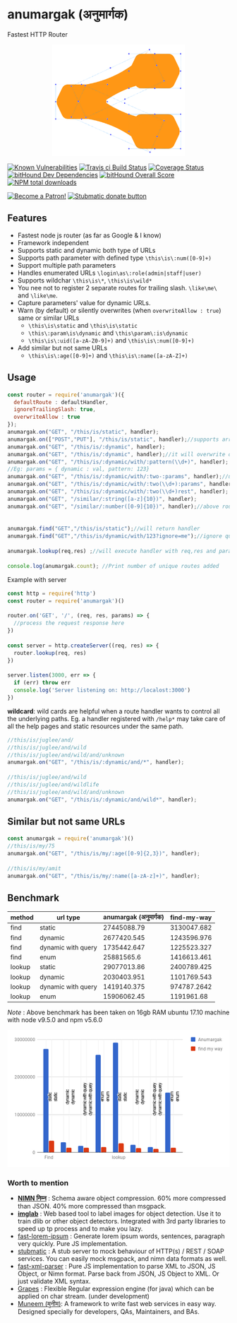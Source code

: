 # anumargak (अनुमार्गक)
Fastest HTTP Router

<div align="center"><img src="static/anumargak.png"  width="300px"></div>

[![Known Vulnerabilities](https://snyk.io/test/github/naturalintelligence/anumargak/badge.svg)](https://snyk.io/test/github/naturalintelligence/anumargak) 
[![Travis ci Build Status](https://travis-ci.org/NaturalIntelligence/anumargak.svg?branch=master)](https://travis-ci.org/NaturalIntelligence/anumargak) 
[![Coverage Status](https://coveralls.io/repos/github/NaturalIntelligence/anumargak/badge.svg?branch=master)](https://coveralls.io/github/NaturalIntelligence/anumargak?branch=master) 
[![bitHound Dev Dependencies](https://www.bithound.io/github/NaturalIntelligence/fast-xml-parser/badges/devDependencies.svg)](https://www.bithound.io/github/NaturalIntelligence/anumargak/master/dependencies/npm)
[![bitHound Overall Score](https://www.bithound.io/github/NaturalIntelligence/anumargak/badges/score.svg)](https://www.bithound.io/github/NaturalIntelligence/anumargak) 
[![NPM total downloads](https://img.shields.io/npm/dt/anumargak.svg)](https://npm.im/anumargak)


<a href="https://www.patreon.com/bePatron?u=9531404" data-patreon-widget-type="become-patron-button"><img src="https://c5.patreon.com/external/logo/become_a_patron_button.png" alt="Become a Patron!" width="200" /></a>
<a href="https://www.paypal.com/cgi-bin/webscr?cmd=_s-xclick&hosted_button_id=KQJAX48SPUKNC"> <img src="https://www.paypalobjects.com/webstatic/en_US/btn/btn_donate_92x26.png" alt="Stubmatic donate button"/></a>

## Features

* Fastest node js router (as far as Google & I know)
* Framework independent
* Supports static and  dynamic both type of URLs
* Supports path parameter with defined type `\this\is\:num([0-9]+)`
* Support multiple path parameters
* Handles enumerated URLs `\login\as\:role(admin|staff|user)`
* Supports wildchar `\this\is\*`, `\this\is\wild*`
* You nee not to register 2 separate routes for trailing slash. `\like\me\` and `\like\me`.
* Capture parameters' value for dynamic URLs.
* Warn (by default) or silently overwrites (when `overwriteAllow : true`) same or similar URLs
  * `\this\is\static` and `\this\is\static`
  * `\this\:param\is\dynamic` and `\this\param\:is\dynamic`
  * `\this\is\:uid([a-zA-Z0-9]+)` and `\this\is\:num([0-9]+)`
* Add similar but not same URLs
  * `\this\is\:age([0-9]+)` and `\this\is\:name([a-zA-Z]+)`

## Usage

```js
const router = require('anumargak')({
  defaultRoute : defaultHandler,
  ignoreTrailingSlash: true,
  overwriteAllow : true
});
anumargak.on("GET", "/this/is/static", handler);
anumargak.on(["POST","PUT"], "/this/is/static", handler);//supports array
anumargak.on("GET", "/this/is/:dynamic", handler);
anumargak.on("GET", "/this/is/:dynamic", handler);//it will overwrite old mapping
anumargak.on("GET", "/this/is/:dynamic/with/:pattern(\\d+)", handler);
//Eg: params = { dynamic : val, pattern: 123}
anumargak.on("GET", "/this/is/:dynamic/with/:two-:params", handler);//use - to separate multiple parameters
anumargak.on("GET", "/this/is/:dynamic/with/:two(\\d+):params", handler);
anumargak.on("GET", "/this/is/:dynamic/with/:two(\\d+)rest", handler);
anumargak.on("GET", "/similar/:string([a-z]{10})", handler);
anumargak.on("GET", "/similar/:number([0-9]{10})", handler);//above route is different from this


anumargak.find("GET","/this/is/static");//will return handler
anumargak.find("GET","/this/is/dynamic/with/123?ignore=me");//ignore query parameters and hashtag part automatically

anumargak.lookup(req,res) ;//will execute handler with req,res and params(for dynamic URLs) as method parameters

console.log(anumargak.count); //Print number of unique routes added
```

Example with server
```js
const http = require('http')
const router = require('anumargak')()

router.on('GET', '/', (req, res, params) => {
  //process the request response here
})

const server = http.createServer((req, res) => {
  router.lookup(req, res)
})

server.listen(3000, err => {
  if (err) throw err
  console.log('Server listening on: http://localost:3000')
})

```

**wildcard**: wild cards are helpful when a route handler wants to control all the underlying paths. Eg. a handler registered with `/help*` may take care of all the help pages and static resources under the same path.

```js
//this/is/juglee/and/
//this/is/juglee/and/wild
//this/is/juglee/and/wild/and/unknown
anumargak.on("GET", "/this/is/:dynamic/and/*", handler);

//this/is/juglee/and/wild
//this/is/juglee/and/wildlife
//this/is/juglee/and/wild/and/unknown
anumargak.on("GET", "/this/is/:dynamic/and/wild*", handler);
```

## Similar but not same URLs

```js
const anumargak = require('anumargak')()
//this/is/my/75
anumargak.on("GET", "/this/is/my/:age([0-9]{2,3})", handler);

//this/is/my/amit
anumargak.on("GET", "/this/is/my/:name([a-zA-z]+)", handler);
```

## Benchmark
|method | url type  | anumargak (अनुमार्गक) | find-my-way|
|------|------|------|------|
| find | static | 27445088.79 | 3130047.682 |
| find | dynamic | 2677420.545 | 1243596.976 |
| find | dynamic with query | 1735442.647 | 1225523.327 |
| find | enum | 25881565.6 | 1416613.461 |
| lookup | static | 29077013.86 | 2400789.425 |
| lookup | dynamic | 2030403.951 | 1101769.543 |
| lookup | dynamic with query | 1419140.375 | 974787.2642 |
| lookup | enum | 15906062.45 | 1191961.68 |

*Note* : Above benchmark has been taken on 16gb RAM ubuntu 17.10 machine with node v9.5.0 and npm v5.6.0


![chart](./static/chart.png)


### Worth to mention

- **[NIMN निम्न](https://github.com/nimndata/spec)** : Schema aware object compression. 60% more compressed than JSON. 40% more compressed than msgpack.
- **[imglab](https://github.com/NaturalIntelligence/imglab)** : Web based tool to label images for object detection. Use it to train dlib or other object detectors. Integrated with 3rd party libraries to speed up tp process and to make you lazy.
- [fast-lorem-ipsum](https://github.com/amitguptagwl/fast-lorem-ipsum) : Generate lorem ipsum words, sentences, paragraph very quickly. Pure JS implementation.
- [stubmatic](https://github.com/NaturalIntelligence/Stubmatic) : A stub server to mock behaviour of HTTP(s) / REST / SOAP services. You can easily mock msgpack, and nimn data formats as well.
- [fast-xml-parser](https://github.com/NaturalIntelligence/fast-xml-parser/) : Pure JS implementation to parse XML to JSON, JS Object, or Nimn format. Parse back from JSON, JS Object to XML. Or just validate XML syntax.
- [Grapes](https://github.com/amitguptagwl/grapes) : Flexible Regular expression engine (for java) which can be applied on char stream. (under development)
- [Muneem (मुनीम)](https://github.com/muneem4node/muneem): A framework to write fast web services in easy way. Designed specially for developers, QAs, Maintainers, and BAs.